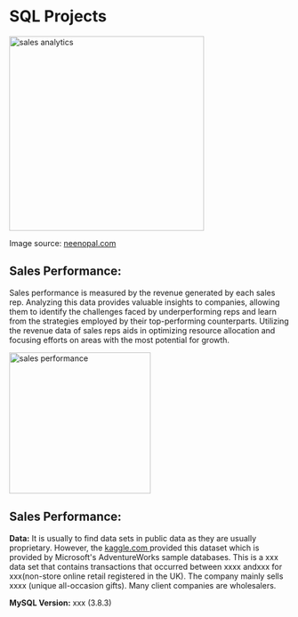 # SQL Projects 

<img width="350" alt="sales analytics" src="https://github.com/Weilin-Liao1/sql_projects/assets/82377749/a5f606e9-5507-48d0-b13f-9eb4009a729a">

Image source: <a href="https://www.scnsoft.com/blog/sales-analytics"> neenopal.com </a>

## Sales Performance: 

Sales performance is measured by the revenue generated by each sales rep. Analyzing this data provides valuable insights to companies, allowing them to identify the challenges faced by underperforming reps and learn from the strategies employed by their top-performing counterparts. Utilizing the revenue data of sales reps aids in optimizing resource allocation and focusing efforts on areas with the most potential for growth.

<img width="254" alt="sales performance" src="https://github.com/Weilin-Liao1/sql_projects/assets/82377749/97455280-1774-4a51-a5d8-8a80eed13f8e">

## Sales Performance: 




**Data:**
It is usually to find data sets in public data as they are usually proprietary. 
However, the <a href="https://shorturl.at/ijw49 "> kaggle.com </a> provided this dataset which is provided by Microsoft's AdventureWorks sample databases. This is a xxx data set that contains transactions that occurred between xxxx andxxx for xxx(non-store online retail registered in the UK). The company mainly sells xxxx (unique all-occasion gifts). Many client companies are wholesalers.  

**MySQL Version:** xxx (3.8.3)

